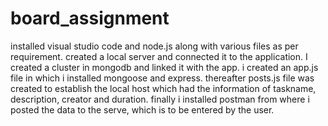 # board_assignment
installed visual studio code and node.js along with various files as per requirement.
created a local server and connected it to the application.
I created a cluster in mongodb and linked it with the app.
i created an app.js file in which i installed mongoose and express.
thereafter posts.js file was created to establish the local host which had the information of taskname, description, creator and duration.
finally i installed postman from where i posted the data to the serve, which is to be entered by the user.
